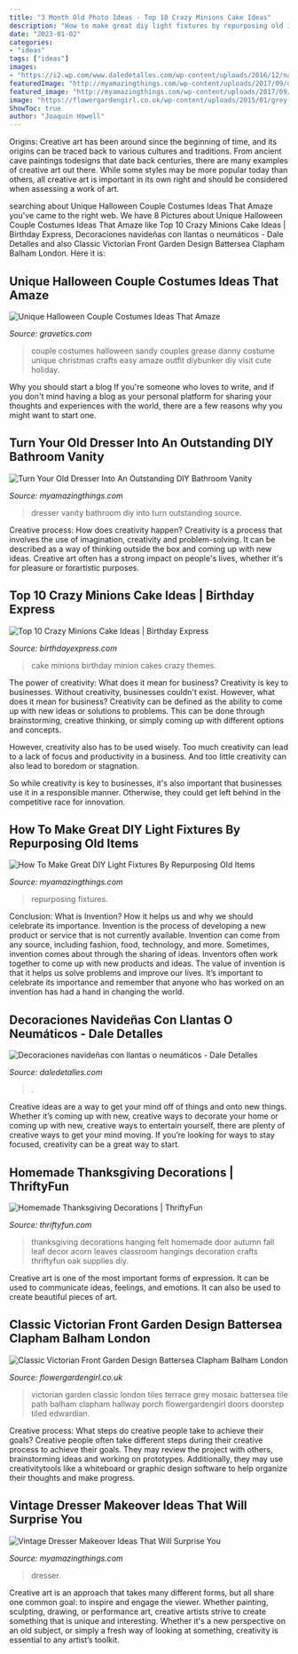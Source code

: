 ```yaml
---
title: "3 Month Old Photo Ideas - Top 10 Crazy Minions Cake Ideas"
description: "How to make great diy light fixtures by repurposing old items"
date: "2023-01-02"
categories:
- "ideas"
tags: ["ideas"]
images:
- "https://i2.wp.com/www.daledetalles.com/wp-content/uploads/2016/12/navidad-con-llantas5.jpg"
featuredImage: "http://myamazingthings.com/wp-content/uploads/2017/09/dresser-vanity-5.jpg"
featured_image: "http://myamazingthings.com/wp-content/uploads/2017/09/dresser-vanity-5.jpg"
image: "https://flowergardengirl.co.uk/wp-content/uploads/2015/01/grey-and-white-classic-victorian-mosaic-tile-path-battersea-london.jpg"
ShowToc: true
author: "Joaquin Howell"
---
```



Origins:
Creative art has been around since the beginning of time, and its origins can be traced back to various cultures and traditions. From ancient cave paintings todesigns that date back centuries, there are many examples of creative art out there. While some styles may be more popular today than others, all creative art is important in its own right and should be considered when assessing a work of art.

	

		
searching about Unique Halloween Couple Costumes Ideas That Amaze you've came to the right web. We have 8 Pictures about Unique Halloween Couple Costumes Ideas That Amaze like Top 10 Crazy Minions Cake Ideas | Birthday Express, Decoraciones navideñas con llantas o neumáticos - Dale Detalles and also Classic Victorian Front Garden Design Battersea Clapham Balham London. Here it is:
		
    
## Unique Halloween Couple Costumes Ideas That Amaze

<img loading=lazy src="https://www.gravetics.com/wp-content/uploads/2017/07/Danny-Sandy.jpg" onerror="this.onerror=null;this.src='https://tse1.mm.bing.net/th?id=OIP.sfxKLMWuxoqYbOCDiWhjdgHaJ4&amp;pid=15.1';" alt="Unique Halloween Couple Costumes Ideas That Amaze">

_Source: gravetics.com_

>couple costumes halloween sandy couples grease danny costume unique christmas crafts easy amaze outfit diybunker diy visit cute holiday. 

	

Why you should start a blog
If you're someone who loves to write, and if you don't mind having a blog as your personal platform for sharing your thoughts and experiences with the world, there are a few reasons why you might want to start one.

    
## Turn Your Old Dresser Into An Outstanding DIY Bathroom Vanity

<img loading=lazy src="http://myamazingthings.com/wp-content/uploads/2017/09/dresser-vanity-5.jpg" onerror="this.onerror=null;this.src='https://tse4.mm.bing.net/th?id=OIP.m8IJJ8j_W4gNNWaZ3IfioQHaMS&amp;pid=15.1';" alt="Turn Your Old Dresser Into An Outstanding DIY Bathroom Vanity">

_Source: myamazingthings.com_

>dresser vanity bathroom diy into turn outstanding source. 

	

Creative process: How does creativity happen?
Creativity is a process that involves the use of imagination, creativity and problem-solving. It can be described as a way of thinking outside the box and coming up with new ideas. Creative art often has a strong impact on people's lives, whether it's for pleasure or forartistic purposes.

    
## Top 10 Crazy Minions Cake Ideas | Birthday Express

<img loading=lazy src="http://www.birthdayexpress.com/partyideas/wp-content/uploads/2015/07/Minions-Cake-10.jpg" onerror="this.onerror=null;this.src='https://tse2.mm.bing.net/th?id=OIP.XxuPTZi7wbSN-aPvUa9HOAHaLH&amp;pid=15.1';" alt="Top 10 Crazy Minions Cake Ideas | Birthday Express">

_Source: birthdayexpress.com_

>cake minions birthday minion cakes crazy themes. 

	

The power of creativity: What does it mean for business?
Creativity is key to businesses. Without creativity, businesses couldn't exist. However, what does it mean for business? 
Creativity can be defined as the ability to come up with new ideas or solutions to problems. This can be done through brainstorming, creative thinking, or simply coming up with different options and concepts. 

However, creativity also has to be used wisely. Too much creativity can lead to a lack of focus and productivity in a business. And too little creativity can also lead to boredom or stagnation. 

So while creativity is key to businesses, it's also important that businesses use it in a responsible manner. Otherwise, they could get left behind in the competitive race for innovation.

    
## How To Make Great DIY Light Fixtures By Repurposing Old Items

<img loading=lazy src="https://myamazingthings.com/wp-content/uploads/2016/12/diy-light-fixtures-1.jpg" onerror="this.onerror=null;this.src='https://tse3.mm.bing.net/th?id=OIP.34Hllv01YJrN4A2NqsuAhgHaJ3&amp;pid=15.1';" alt="How To Make Great DIY Light Fixtures By Repurposing Old Items">

_Source: myamazingthings.com_

>repurposing fixtures. 

	

Conclusion: What is Invention? How it helps us and why we should celebrate its importance.
Invention is the process of developing a new product or service that is not currently available. Invention can come from any source, including fashion, food, technology, and more. Sometimes, invention comes about through the sharing of ideas. Inventors often work together to come up with new products and ideas. The value of invention is that it helps us solve problems and improve our lives. It’s important to celebrate its importance and remember that anyone who has worked on an invention has had a hand in changing the world.

    
## Decoraciones Navideñas Con Llantas O Neumáticos - Dale Detalles

<img loading=lazy src="https://i2.wp.com/www.daledetalles.com/wp-content/uploads/2016/12/navidad-con-llantas5.jpg" onerror="this.onerror=null;this.src='https://tse2.mm.bing.net/th?id=OIP.36XJ7RiFPc7I4AjMCOjx3QHaJ4&amp;pid=15.1';" alt="Decoraciones navideñas con llantas o neumáticos - Dale Detalles">

_Source: daledetalles.com_

>. 

	

Creative ideas are a way to get your mind off of things and onto new things. Whether it’s coming up with new, creative ways to decorate your home or coming up with new, creative ways to entertain yourself, there are plenty of creative ways to get your mind moving. If you’re looking for ways to stay focused, creativity can be a great way to start.

    
## Homemade Thanksgiving Decorations | ThriftyFun

<img loading=lazy src="http://img.thrfun.com/img/022/226/finished_project_on_wall_m7.jpg" onerror="this.onerror=null;this.src='https://tse3.mm.bing.net/th?id=OIP.Sh3FR4sxvyy5SO0vUGNnPwAAAA&amp;pid=15.1';" alt="Homemade Thanksgiving Decorations | ThriftyFun">

_Source: thriftyfun.com_

>thanksgiving decorations hanging felt homemade door autumn fall leaf decor acorn leaves classroom hangings decoration crafts thriftyfun oak supplies diy. 

	

Creative art is one of the most important forms of expression. It can be used to communicate ideas, feelings, and emotions. It can also be used to create beautiful pieces of art.

    
## Classic Victorian Front Garden Design Battersea Clapham Balham London

<img loading=lazy src="https://flowergardengirl.co.uk/wp-content/uploads/2015/01/grey-and-white-classic-victorian-mosaic-tile-path-battersea-london.jpg" onerror="this.onerror=null;this.src='https://tse4.mm.bing.net/th?id=OIP.ETnR1vzkwu79uQld7JHLwgHaNU&amp;pid=15.1';" alt="Classic Victorian Front Garden Design Battersea Clapham Balham London">

_Source: flowergardengirl.co.uk_

>victorian garden classic london tiles terrace grey mosaic battersea tile path balham clapham hallway porch flowergardengirl doors doorstep tiled edwardian. 

	

Creative process: What steps do creative people take to achieve their goals?
Creative people often take different steps during their creative process to achieve their goals. They may review the project with others, brainstorming ideas and working on prototypes. Additionally, they may use creativitytools like a whiteboard or graphic design software to help organize their thoughts and make progress.

    
## Vintage Dresser Makeover Ideas That Will Surprise You

<img loading=lazy src="https://myamazingthings.com/wp-content/uploads/2018/01/vintage-dresser-makeover-3.jpg" onerror="this.onerror=null;this.src='https://tse3.mm.bing.net/th?id=OIP.O53B3ROyyDwEAUt2HQfU4QHaK2&amp;pid=15.1';" alt="Vintage Dresser Makeover Ideas That Will Surprise You">

_Source: myamazingthings.com_

>dresser. 

	

Creative art is an approach that takes many different forms, but all share one common goal: to inspire and engage the viewer. Whether painting, sculpting, drawing, or performance art, creative artists strive to create something that is unique and interesting. Whether it's a new perspective on an old subject, or simply a fresh way of looking at something, creativity is essential to any artist’s toolkit.

